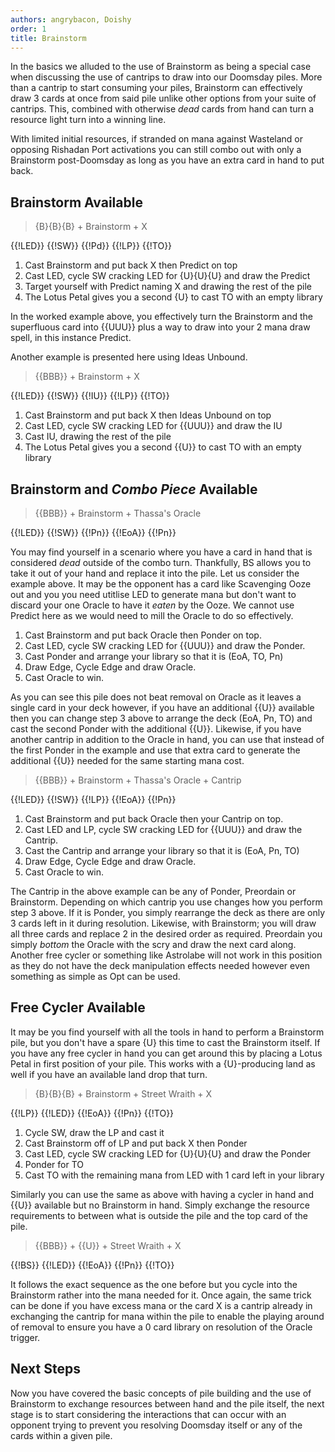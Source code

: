 ```yaml
---
authors: angrybacon, Doishy
order: 1
title: Brainstorm
---
```


In the basics we alluded to the use of Brainstorm as being a special case when
discussing the use of cantrips to draw into our Doomsday piles. More than a
cantrip to start consuming your piles, Brainstorm can effectively draw 3 cards
at once from said pile unlike other options from your suite of cantrips. This,
combined with otherwise *dead* cards from hand can turn a resource light turn
into a winning line.

With limited initial resources, if stranded on mana against Wasteland or
opposing Rishadan Port activations you can still combo out with only a
Brainstorm post-Doomsday as long as you have an extra card in hand to put back.

## Brainstorm Available

> {B}{B}{B} + Brainstorm + X

<row variant="pile">{{!LED}} {{!SW}} {{!Pd}} {{!LP}} {{!TO}}</row>

1. Cast Brainstorm and put back X then Predict on top
1. Cast LED, cycle SW cracking LED for {U}{U}{U} and draw the Predict
1. Target yourself with Predict naming X and drawing the rest of the pile
1. The Lotus Petal gives you a second {U} to cast TO with an empty library

In the worked example above, you effectively turn the Brainstorm and the
superfluous card into {{UUU}} plus a way to draw into your 2 mana draw spell, in
this instance Predict.

Another example is presented here using Ideas Unbound.

> {{BBB}} + Brainstorm + X

<row variant="pile">{{!LED}} {{!SW}} {{!IU}} {{!LP}} {{!TO}}</row>

1. Cast Brainstorm and put back X then Ideas Unbound on top
1. Cast LED, cycle SW cracking LED for {{UUU}} and draw the IU
1. Cast IU, drawing the rest of the pile
1. The Lotus Petal gives you a second {{U}} to cast TO with an empty library


## Brainstorm and *Combo Piece* Available

> {{BBB}} + Brainstorm + Thassa's Oracle

<row variant="pile">{{!LED}} {{!SW}} {{!Pn}} {{!EoA}} {{!Pn}}</row>

You may find yourself in a scenario where you have a card in hand that is
considered *dead* outside of the combo turn. Thankfully, BS allows you to take
it out of your hand and replace it into the pile. Let us consider the example
above. It may be the opponent has a card like Scavenging Ooze out and you you
need utitlise LED to generate mana but don't want to discard your one Oracle to
have it *eaten* by the Ooze. We cannot use Predict here as we would need to mill
the Oracle to do so effectively.

1. Cast Brainstorm and put back Oracle then Ponder on top.
1. Cast LED, cycle SW cracking LED for {{UUU}} and draw the Ponder.
1. Cast Ponder and arrange your library so that it is (EoA, TO, Pn)
1. Draw Edge, Cycle Edge and draw Oracle.
1. Cast Oracle to win.

As you can see this pile does not beat removal on Oracle as it leaves a single
card in your deck however, if you have an additional {{U}} available then you
can change step 3 above to arrange the deck (EoA, Pn, TO) and cast the second
Ponder with the additional {{U}}. Likewise, if you have another cantrip in
addition to the Oracle in hand, you can use that instead of the first Ponder in
the example and use that extra card to generate the additional {{U}} needed for
the same starting mana cost.

> {{BBB}} + Brainstorm + Thassa's Oracle + Cantrip

<row variant="pile">{{!LED}} {{!SW}} {{!LP}} {{!EoA}} {{!Pn}}</row>

1. Cast Brainstorm and put back Oracle then your Cantrip on top.
1. Cast LED and LP, cycle SW cracking LED for {{UUU}} and draw the Cantrip.
1. Cast the Cantrip and arrange your library so that it is (EoA, Pn, TO)
1. Draw Edge, Cycle Edge and draw Oracle.
1. Cast Oracle to win.

The Cantrip in the above example can be any of Ponder, Preordain or Brainstorm.
Depending on which cantrip you use changes how you perform step 3 above. If it
is Ponder, you simply rearrange the deck as there are only 3 cards left in it
during resolution. Likewise, with Brainstorm; you will draw all three cards and
replace 2 in the desired order as required. Preordain you simply *bottom* the
Oracle with the scry and draw the next card along. Another free cycler or
something like Astrolabe will not work in this position as they do not have the
deck manipulation effects needed however even something as simple as Opt can be
used.

## Free Cycler Available

It may be you find yourself with all the tools in hand to perform a Brainstorm
pile, but you don't have a spare {U} this time to cast the Brainstorm itself. If
you have any free cycler in hand you can get around this by placing a Lotus
Petal in first position of your pile. This works with a {U}-producing land as
well if you have an available land drop that turn.

> {B}{B}{B} + Brainstorm + Street Wraith + X

<row variant="pile">{{!LP}} {{!LED}} {{!EoA}} {{!Pn}} {{!TO}}</row>

1. Cycle SW, draw the LP and cast it
1. Cast Brainstorm off of LP and put back X then Ponder
1. Cast LED, cycle SW cracking LED for {U}{U}{U} and draw the Ponder
1. Ponder for TO
1. Cast TO with the remaining mana from LED with 1 card left in your library

Similarly you can use the same as above with having a cycler in hand and {{U}}
available but no Brainstorm in hand. Simply exchange the resource requirements
to between what is outside the pile and the top card of the pile.

> {{BBB}} + {{U}} + Street Wraith + X

<row variant="pile">{{!BS}} {{!LED}} {{!EoA}} {{!Pn}} {{!TO}}</row>

It follows the exact sequence as the one before but you cycle into the
Brainstorm rather into the mana needed for it. Once again, the same trick can be
done if you have excess mana or the card X is a cantrip already in exchanging
the cantrip for mana within the pile to enable the playing around of removal to
ensure you have a 0 card library on resolution of the Oracle trigger.

## Next Steps

Now you have covered the basic concepts of pile building and the use of
Brainstorm to exchange resources between hand and the pile itself, the next
stage is to start considering the interactions that can occur with an opponent
trying to prevent you resolving Doomsday itself or any of the cards within a
given pile.
